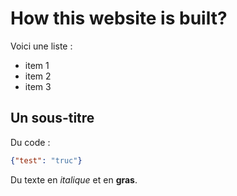 # How this website is built?

Voici une liste :
- item 1
- item 2
- item 3

## Un sous-titre
Du code :
```json
{"test": "truc"}
```

Du texte en _italique_ et en __gras__.